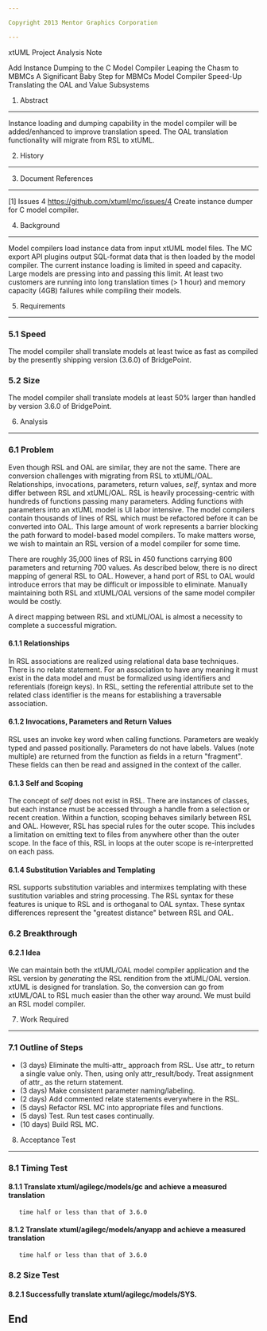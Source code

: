 ```yaml
---

Copyright 2013 Mentor Graphics Corporation

---
```


xtUML Project Analysis Note

Add Instance Dumping to the C Model Compiler
Leaping the Chasm to MBMCs
A Significant Baby Step for MBMCs
Model Compiler Speed-Up
Translating the OAL and Value Subsystems


1. Abstract
-----------
Instance loading and dumping capability in the model compiler will be
added/enhanced to improve translation speed.  The OAL translation
functionality will migrate from RSL to xtUML.


2. History
----------


3. Document References
----------------------
[1] Issues 4 <https://github.com/xtuml/mc/issues/4>
    Create instance dumper for C model compiler.


4. Background
-------------
Model compilers load instance data from input xtUML model files.  The
MC export API plugins output SQL-format data that is then loaded by the
model compiler.  The current instance loading is limited in speed and
capacity.  Large models are pressing into and passing this limit.
At least two customers are running into long translation times (> 1 hour)
and memory capacity (4GB) failures while compiling their models.


5. Requirements
---------------
### 5.1 Speed
The model compiler shall translate models at least twice as fast as compiled
by the presently shipping version (3.6.0) of BridgePoint.

### 5.2 Size
The model compiler shall translate models at least 50% larger than handled
by version 3.6.0 of BridgePoint.


6. Analysis
-----------

### 6.1  Problem

Even though RSL and OAL are similar, they are not the same.  There are
conversion challenges with migrating from RSL to xtUML/OAL.  Relationships,
invocations, parameters, return values, _self_, syntax and more differ
between RSL and xtUML/OAL.  RSL is heavily processing-centric with hundreds
of functions passing many parameters.  Adding functions with parameters into
an xtUML model is UI labor intensive.  The model compilers contain thousands
of lines of RSL which must be refactored before it can be converted into OAL.
This large amount of work represents a barrier blocking the path forward to
model-based model compilers.  To make matters worse, we wish to maintain an
RSL version of a model compiler for some time.

There are roughly 35,000 lines of RSL in 450 functions carrying 800
parameters and returning 700 values.  As described below, there is no
direct mapping of general RSL to OAL.  However, a hand port of RSL to OAL
would introduce errors that may be difficult or impossible to eliminate.
Manually maintaining both RSL and xtUML/OAL versions of the same model
compiler would be costly.

A direct mapping between RSL and xtUML/OAL is almost a necessity to complete
a successful migration.

#### 6.1.1  Relationships
In RSL associations are realized using relational data base techniques.
There is no relate statement.  For an association to have any meaning it
must exist in the data model and must be formalized using identifiers
and referentials (foreign keys).  In RSL, setting the referential
attribute set to the related class identifier is the means for establishing
a traversable association.

#### 6.1.2  Invocations, Parameters and Return Values
RSL uses an invoke key word when calling functions.  Parameters are weakly
typed and passed positionally.  Parameters do not have labels.  Values
(note multiple) are returned from the function as fields in a return
"fragment".  These fields can then be read and assigned in the context
of the caller.

#### 6.1.3  Self and Scoping
The concept of _self_ does not exist in RSL.  There are instances of
classes, but each instance must be accessed through a handle from a
selection or recent creation.  Within a function, scoping behaves
similarly between RSL and OAL.  However, RSL has special rules
for the outer scope.  This includes a limitation on emitting text to
files from anywhere other than the outer scope.  In the face of this,
RSL in loops at the outer scope is re-interpretted on each pass.

#### 6.1.4  Substitution Variables and Templating
RSL supports substitution variables and intermixes templating with
these sustitution variables and string processing.  The RSL syntax for
these features is unique to RSL and is orthoganal to OAL syntax.
These syntax differences represent the "greatest distance" between
RSL and OAL.


### 6.2  Breakthrough

#### 6.2.1  Idea
We can maintain both the xtUML/OAL model compiler application and the
RSL version by _generating_ the RSL rendition from the xtUML/OAL version.
xtUML is designed for translation.  So, the conversion can go from xtUML/OAL
to RSL much easier than the other way around.  We must build an RSL
model compiler.


7. Work Required
----------------

### 7.1 Outline of Steps
- (3 days) Eliminate the multi-attr_ approach from RSL.  Use attr_ to return a single
value only.  Then, using only attr_result/body.  Treat assignment of attr_ as the
return statement.
- (3 days) Make consistent parameter naming/labeling.
- (2 days) Add commented relate statements everywhere in the RSL.
- (5 days) Refactor RSL MC into appropriate files and functions.
- (5 days) Test.  Run test cases continually.
- (10 days) Build RSL MC.


8. Acceptance Test
------------
### 8.1    Timing Test
#### 8.1.1  Translate xtuml/agilegc/models/gc and achieve a measured translation
       time half or less than that of 3.6.0
#### 8.1.2  Translate xtuml/agilegc/models/anyapp and achieve a measured translation
       time half or less than that of 3.6.0
### 8.2    Size Test
#### 8.2.1  Successfully translate xtuml/agilegc/models/SYS.

End
---
